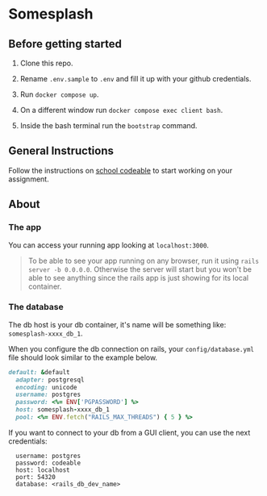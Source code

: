 # Somesplash

## Before getting started

1. Clone this repo.

2. Rename `.env.sample` to `.env` and fill it up with your github credentials.

3. Run `docker compose up`.

4. On a different window run `docker compose exec client bash`.

5. Inside the bash terminal run the `bootstrap` command.

## General Instructions

Follow the instructions on [school codeable](http://school.codeable.la/app/weeks/9/lessons/b917256b35f548e0bd262ca7dd8aeb7b) to start working on your assignment.

## About

### The app

You can access your running app looking at `localhost:3000`.

> To be able to see your app running on any browser, run it using `rails server -b 0.0.0.0`.
> Otherwise the server will start but you won't be able to see anything since the rails app is just showing for its local container.

### The database

The db host is your db container, it's name will be something like: `somesplash-xxxx_db_1`.

When you configure the db connection on rails, your `config/database.yml` file should look similar to the example below.

```ruby
default: &default
  adapter: postgresql
  encoding: unicode
  username: postgres
  password: <%= ENV['PGPASSWORD'] %>
  host: somesplash-xxxx_db_1
  pool: <%= ENV.fetch("RAILS_MAX_THREADS") { 5 } %>
```

If you want to connect to your db from a GUI client, you can use the next credentials:

```
  username: postgres
  password: codeable
  host: localhost
  port: 54320
  database: <rails_db_dev_name>
```
